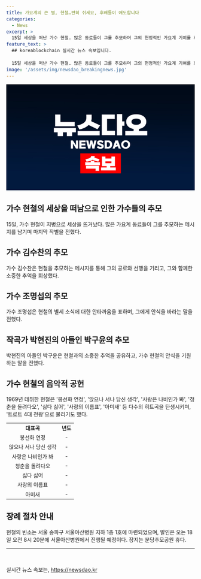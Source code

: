 ```yaml
---
title: 가요계의 큰 별, 현철…편히 쉬세요, 후배들이 애도합니다
categories:
  - News
excerpt: >
  15일 세상을 떠난 가수 현철. 많은 동료들이 그를 추모하며 그의 헌정적인 가요계 기여를 회고했다. 김수찬, 조명섭, 나태주 등 다수의 가수들이 그를 보내며 마지막 이별을 전하기도 했다. 또한, 현철의 대표곡을 만든 작곡가 박현진의 아들이 그의 마지막 순간을 공유하며 그를 추억했다. 트로트 가수로 이름을 날린 현철은 대중들에게 많은 사랑을 받았고, 그의 빈소와 장례일정이 공개되었다. 모두가 함께 추모하고 마음을 나누는 시간이 될 것으로 보인다.
feature_text: >
  ## koreablockchain 실시간 뉴스 속보입니다.

  15일 세상을 떠난 가수 현철. 많은 동료들이 그를 추모하며 그의 헌정적인 가요계 기여를 회고했다. 김수찬, 조명섭, 나태주 등 다수의 가수들이 그를 보내며 마지막 이별을 전하기도 했다. 또한, 현철의 대표곡을 만든 작곡가 박현진의 아들이 그의 마지막 순간을 공유하며 그를 추억했다. 트로트 가수로 이름을 날린 현철은 대중들에게 많은 사랑을 받았고, 그의 빈소와 장례일정이 공개되었다. 모두가 함께 추모하고 마음을 나누는 시간이 될 것으로 보인다.
image: '/assets/img/newsdao_breakingnews.jpg'
---
```


<p><img src="/assets/img/newsdao_breakingnews.jpg" alt="koreablockchain 속보" /></p>

<h2 data-ke-size="size26">가수 현철의 세상을 떠남으로 인한 가수들의 추모</h2>

<p data-ke-size="size16">15일, 가수 현철이 지병으로 세상을 뜨거났다. 많은 가요계 동료들이 그를 추모하는 메시지를 남기며 마지막 작별을 전했다.</p>

<h2 data-ke-size="size24">가수 김수찬의 추모</h2>

<p data-ke-size="size16">가수 김수찬은 현철을 추모하는 메시지를 통해 그의 공로와 선행을 기리고, 그와 함께한 소중한 추억을 회상했다.</p>

<h2 data-ke-size="size24">가수 조명섭의 추모</h2>

<p data-ke-size="size16">가수 조명섭은 현철의 별세 소식에 대한 안타까움을 표하며, 그에게 안식을 바라는 말을 전했다.</p>

<h2 data-ke-size="size24">작곡가 박현진의 아들인 박구윤의 추모</h2>

<p data-ke-size="size16">박현진의 아들인 박구윤은 현철과의 소중한 추억을 공유하고, 가수 현철의 안식을 기원하는 말을 전했다.</p>

<h2 data-ke-size="size24">가수 현철의 음악적 공헌</h2>

<p data-ke-size="size16">1969년 데뷔한 현철은 '봉선화 연정', '앉으나 서나 당신 생각', '사랑은 나비인가 봐', '청춘을 돌려다오', '싫다 싫어', '사랑의 이름표', '아미새' 등 다수의 히트곡을 탄생시키며, '트로트 4대 천왕'으로 불리기도 했다.</p>

<table>
    <tr>
        <td style="text-align: center; height: 17px;"><b>대표곡</b></td>
        <td style="text-align: center; height: 17px;"><b>년도</b></td>
    </tr>
    <tr>
        <td style="text-align: center; height: 17px;">봉선화 연정</td>
        <td style="text-align: center; height: 17px;">-</td>
    </tr>
    <tr>
        <td style="text-align: center; height: 17px;">앉으나 서나 당신 생각</td>
        <td style="text-align: center; height: 17px;">-</td>
    </tr>
    <tr>
        <td style="text-align: center; height: 17px;">사랑은 나비인가 봐</td>
        <td style="text-align: center; height: 17px;">-</td>
    </tr>
    <tr>
        <td style="text-align: center; height: 17px;">청춘을 돌려다오</td>
        <td style="text-align: center; height: 17px;">-</td>
    </tr>
    <tr>
        <td style="text-align: center; height: 17px;">싫다 싫어</td>
        <td style="text-align: center; height: 17px;">-</td>
    </tr>
    <tr>
        <td style="text-align: center; height: 17px;">사랑의 이름표</td>
        <td style="text-align: center; height: 17px;">-</td>
    </tr>
    <tr>
        <td style="text-align: center; height: 17px;">아미새</td>
        <td style="text-align: center; height: 17px;">-</td>
    </tr>
</table>

<h2 data-ke-size="size24">장례 절차 안내</h2>

<p data-ke-size="size16">현철의 빈소는 서울 송파구 서울아산병원 지하 1층 1호에 마련되었으며, 발인은 오는 18일 오전 8시 20분에 서울아산병원에서 진행될 예정이다. 장지는 분당추모공원 휴다.</p>

<hr>

<p data-ke-size="size16">&nbsp;</p>
실시간 뉴스 속보는, <a href="https://newsdao.kr" rel="dofollow">https://newsdao.kr</a>


